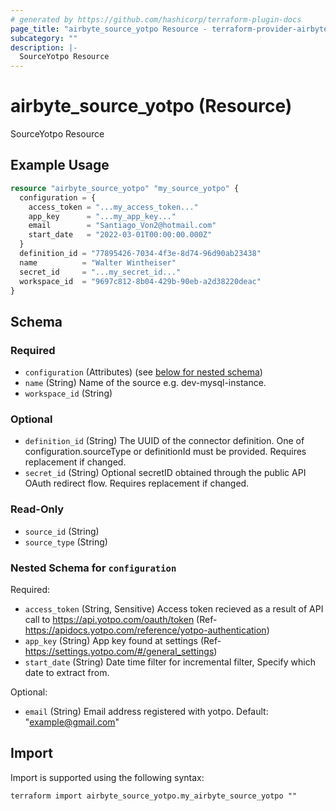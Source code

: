 ```yaml
---
# generated by https://github.com/hashicorp/terraform-plugin-docs
page_title: "airbyte_source_yotpo Resource - terraform-provider-airbyte"
subcategory: ""
description: |-
  SourceYotpo Resource
---
```


# airbyte_source_yotpo (Resource)

SourceYotpo Resource

## Example Usage

```terraform
resource "airbyte_source_yotpo" "my_source_yotpo" {
  configuration = {
    access_token = "...my_access_token..."
    app_key      = "...my_app_key..."
    email        = "Santiago_Von2@hotmail.com"
    start_date   = "2022-03-01T00:00:00.000Z"
  }
  definition_id = "77895426-7034-4f3e-8d74-96d90ab23438"
  name          = "Walter Wintheiser"
  secret_id     = "...my_secret_id..."
  workspace_id  = "9697c812-8b04-429b-90eb-a2d38220deac"
}
```

<!-- schema generated by tfplugindocs -->
## Schema

### Required

- `configuration` (Attributes) (see [below for nested schema](#nestedatt--configuration))
- `name` (String) Name of the source e.g. dev-mysql-instance.
- `workspace_id` (String)

### Optional

- `definition_id` (String) The UUID of the connector definition. One of configuration.sourceType or definitionId must be provided. Requires replacement if changed.
- `secret_id` (String) Optional secretID obtained through the public API OAuth redirect flow. Requires replacement if changed.

### Read-Only

- `source_id` (String)
- `source_type` (String)

<a id="nestedatt--configuration"></a>
### Nested Schema for `configuration`

Required:

- `access_token` (String, Sensitive) Access token recieved as a result of API call to https://api.yotpo.com/oauth/token (Ref- https://apidocs.yotpo.com/reference/yotpo-authentication)
- `app_key` (String) App key found at settings (Ref- https://settings.yotpo.com/#/general_settings)
- `start_date` (String) Date time filter for incremental filter, Specify which date to extract from.

Optional:

- `email` (String) Email address registered with yotpo. Default: "example@gmail.com"

## Import

Import is supported using the following syntax:

```shell
terraform import airbyte_source_yotpo.my_airbyte_source_yotpo ""
```
